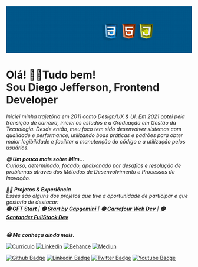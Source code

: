 
![](https://github.com/Diegojfsr/Diegojfsr/blob/main/Imagens/Capa%20Perfil.jpg)


<p dir="auto">
  <h1>Olá! 👋😁Tudo bem!  <br>
  Sou Diego Jefferson, Frontend Developer</h1>  
</p> 

<p dir="auto">
<em>
Iniciei minha trajetória em 2011 como Design/UX & UI. Em 2021 optei pela transição de carreira, iniciei os estudos e a Graduação em Gestão da Tecnologia.
Desde então, meu foco tem sido desenvolver sistemas com qualidade e performance, utilizando boas práticas e padrões para obter maior legibilidade e facilitar a     manutenção do código e a utilização pelos usuários.
  
<strong>😊 Um pouco mais sobre Mim... </strong><br>
Curioso, determinado, focado, apaixonado por desafios e resolução de problemas através dos Métodos de Desenvolvimento e Processos de Inovação.
</em>
</p>

<p dir="auto">
<em>
<strong>👨‍💻 Projetos & Experiência</strong><br>
Esses são alguns dos projetos que tive a oportunidade de participar e que gostaria de destacar:<br>
<a href="https://github.com/Diegojfsr/GFT_Start"> <strong> 🟢 GFT Start</strong> </a> |
<a href="https://github.com/Diegojfsr/Programa_Start_by_Capgemini"> <strong> 🟢 Start by Capgemini</strong> </a>  | 
<a href="https://github.com/Diegojfsr/Carrefour_Web_Developer"> <strong> 🟢 Carrefour Web Dev</strong> </a> |
<a href="https://github.com/Diegojfsr/Santander_Fullstack_Developer"> <strong> 🟢 Santander FullStack Dev</strong> </a></li>
</em>
</p>
<br>

<em>
<strong>😁 Me conheça ainda mais.</strong><br>
</em>

<p dir="auto">
<!-- Curriculo --> 
<a href="https://www.behance.net/diegojfsr" rel="nofollow"><img src="https://camo.githubusercontent.com/d8c49cc7941a5ddabddf9e7ee44daac5880350225bc8486c6257826580559968/68747470733a2f2f696d672e736869656c64732e696f2f62616467652f41646f62652532304372656174697665253230436c6f75642d4441314632363f7374796c653d666f722d7468652d6261646765266c6f676f3d41646f62652532304372656174697665253230436c6f7564266c6f676f436f6c6f723d7768697465" alt="Curriculo" data-canonical-src="https://img.shields.io/badge/Adobe%20Creative%20Cloud-DA1F26?style=for-the-badge&amp;logo=Adobe%20Creative%20Cloud&amp;logoColor=white" style="max-width: 100%;"></a>
<!-- Linkedin --> 
<a href="https://www.behance.net/diegojfsr" rel="nofollow"><img src="https://camo.githubusercontent.com/cb4cb3e85732af436d7dd1991aa955e7173050c253e334f2e866b35ca9d87095/68747470733a2f2f696d672e736869656c64732e696f2f62616467652f41646f6265253230496c6c7573747261746f722d4646394130303f7374796c653d666f722d7468652d6261646765266c6f676f3d61646f6265253230696c6c7573747261746f72266c6f676f436f6c6f723d7768697465" alt="Linkedin" data-canonical-src="https://img.shields.io/badge/Adobe%20Illustrator-FF9A00?style=for-the-badge&amp;logo=adobe%20illustrator&amp;logoColor=white" style="max-width: 100%;"></a>
<!-- Behance --> 
<a href="https://www.behance.net/diegojfsr" rel="nofollow"><img src="https://camo.githubusercontent.com/8493ff73518d90c3f0d981841f0dc2098b4e89db3e076851b372a9dc066913b4/68747470733a2f2f696d672e736869656c64732e696f2f62616467652f41646f6265253230496e44657369676e2d4646333336363f7374796c653d666f722d7468652d6261646765266c6f676f3d41646f6265253230496e44657369676e266c6f676f436f6c6f723d7768697465" alt="Behance" data-canonical-src="https://img.shields.io/badge/Adobe%20InDesign-FF3366?style=for-the-badge&amp;logo=Adobe%20InDesign&amp;logoColor=white" style="max-width: 100%;"></a>
<!-- Medium -->  
<a href="https://www.behance.net/diegojfsr" rel="nofollow"><img src="https://camo.githubusercontent.com/7682cd75b45cbe5504360205624d2a57fba784c84d0bdaf7c553406d5c6b1bda/68747470733a2f2f696d672e736869656c64732e696f2f62616467652f426568616e63652d3030353446373f7374796c653d666f722d7468652d6261646765266c6f676f3d626568616e6365266c6f676f436f6c6f723d7768697465" alt="Mediun" data-canonical-src="https://img.shields.io/badge/Behance-0054F7?style=for-the-badge&amp;logo=behance&amp;logoColor=white" style="max-width: 100%;"></a>
</p>







[![Github Badge](https://img.shields.io/badge/-Github-000?style=flat-square&logo=Github&logoColor=white&link=https://github.com/fagnerpsantos)](https://www.behance.net/diegojfsr/)
[![Linkedin Badge](https://img.shields.io/badge/-LinkedIn-blue?style=flat-square&logo=Linkedin&logoColor=white&link=https://www.linkedin.com/in/fagnerpsantos/)](https://www.behance.net/diegojfsr/)
[![Twitter Badge](https://img.shields.io/badge/-Twitter-1ca0f1?style=flat-square&labelColor=1ca0f1&logo=twitter&logoColor=white&link=https://twitter.com/fagnerpsantos)](https://www.behance.net/diegojfsr/)
[![Youtube Badge](https://img.shields.io/badge/-YouTube-ff0000?style=flat-square&labelColor=ff0000&logo=youtube&logoColor=white&link=https://www.youtube.com/user/TreinaWeb)](https://www.behance.net/diegojfsr/)

  
  

  
  
  
  
<!--<a href="https://github.com/Diegojfsr/Curriculo/blob/main/DiegoJfsr-Frontend%20Developer.pdf"> 🔵 Curriculo </a>  | 
<a href="https://www.linkedin.com/in/diegojfsr/"> 🔵  Linkedin </a> | 
<a href="https://github.com/Diegojfsr"> 🔵  Github </a> | 
<a href="https://www.behance.net/diegojfsr">  🔵  Behance </a> |
<a href="https://medium.com/@diegojfsr">  🔵  Medium </a>-->

  
  





